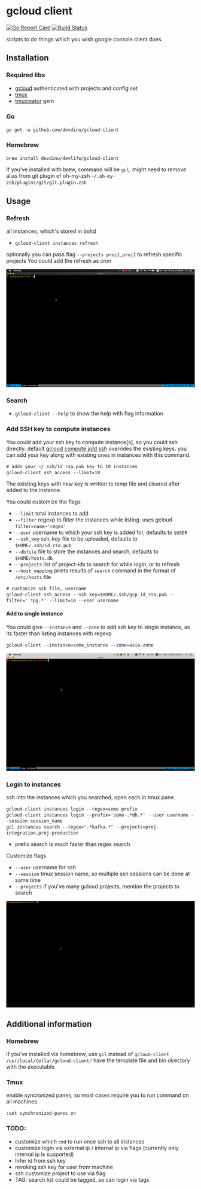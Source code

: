 # gcloud client
[![Go Report Card](https://goreportcard.com/badge/github.com/devdinu/gcloud-client)](https://goreportcard.com/report/github.com/devdinu/gcloud-client)
[![Build Status](https://travis-ci.com/devdinu/gcloud-client.svg?branch=master)](https://travis-ci.com/devdinu/gcloud-client)

 scripts to do things which you wish google console client does.

## Installation

### Required libs
- [gcloud](https://cloud.google.com/sdk/gcloud) authenticated with projects and config set
- [tmux](https://github.com/tmux/tmux)
- [tmuxinator](https://github.com/tmuxinator/tmuxinator) gem

### Go
`go get -u github.com/devdinu/gcloud-client`

### Homebrew
`brew install devdinu/devlife/gcloud-client`

If you've installed with brew, command will be `gcl`, might need to remove alias from git plugin of oh-my-zsh `~/.oh-my-zsh/plugins/git/git.plugin.zsh`

## Usage

### Refresh
all instances, which's stored in boltd
- `gcloud-client instances refresh`

optionally you can pass flag `--projects proj1,proj2` to refresh specific projects
You could add the refresh as cron

![Demo](https://raw.githubusercontent.com/devdinu/gcloud-client/master/demo/refresh-demo.gif)

### Search

- `gcloud-client --help` to show the help with flag information


### Add SSH key to compute instances

You could add your ssh key to compute instance[s], so you could ssh directly. default [gcloud compute add ssh](https://cloud.google.com/compute/docs/instances/adding-removing-ssh-keys) overrides the existing keys.
you can add your key along with existing ones in instances with this command.

```
# adds your ~/.ssh/id_rsa.pub key to 10 instances
gcloud-client ssh_access --limit=10
```

The existing keys with new key is written to temp file and cleared after added to the instance.

You could customize the flags
- `--limit` total instances to add
- `--filter` regexp to filter the instances while listing. uses gcloud `filter=name~'regex'`
- `--user` username to which your ssh key is added for, defaults to `$USER`
- `--ssh_key` ssh_key file to be uploaded, defaults to `$HOME/.ssh/id_rsa.pub`
- `--dbfile` file to store the instances and search, defaults to `$HOME/hosts.db`
- `--projects` list of project-ids to search for while login, or to refresh
- `--host_mapping` prints results of `search` command in the format of `/etc/hosts` file


```
# customize ssh file, username
gcloud-client ssh_access --ssh_key=$HOME/.ssh/gcp_id_rsa.pub --filter='.*pg.*' --limit=10 --user username
```

#### Add to single instance
You could give `--instance` and `--zone` to add ssh key to single instance, as its faster than listing instances with regexp

```
gcloud-client --instance=some_instance --zone=asia-zone
```

![Demo](https://raw.githubusercontent.com/devdinu/gcloud-client/master/demo/ssh-access.gif)

### Login to instances

ssh into the instances which you searched, open each in tmux pane.

```
gcloud-client instances login --regex=some-prefix
gcloud-client instances login --prefix='some-.*db.*' --user username --session session_name
gcl instances search --regex=".*kafka.*" --projects=proj-integration,proj-production
```
* prefix search is much faster than regex search

Customize flags
- `--user` username for ssh
- `--session` tmux session name, so multiple ssh sessions can be done at same time
- `--projects` if you've many gcloud projects, mention the projects to search

![Demo](https://raw.githubusercontent.com/devdinu/gcloud-client/master/demo/login.gif)

## Additional information

### Homebrew
if you've installed via homebrew, use `gcl` instead of `gcloud-client`
`/usr/local/Cellar/gcloud-client/` have the template file and bin directory with the executable

### Tmux
enable syncronized panes, so most cases require you to run command on all machines
```
:set synchronized-panes on
```

### TODO:
* customize which `cmd` to run once ssh to all instances
* customize login via external ip / internal ip via flags (currently only internal ip is supported)
* Infer id from ssh key
* revoking ssh key for user from machine
* ssh customize project to use via flag
* TAG: search list could be tagged, so can login via tags
